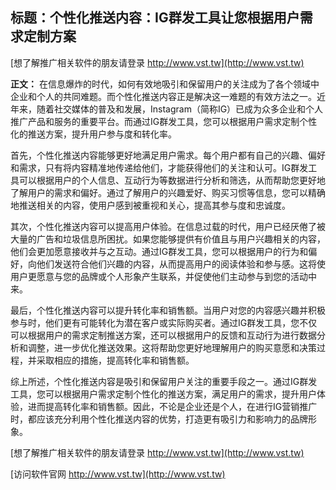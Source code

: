 ## **标题：个性化推送内容：IG群发工具让您根据用户需求定制方案**

[想了解推广相关软件的朋友请登录 http://www.vst.tw](http://www.vst.tw)

**正文：**
在信息爆炸的时代，如何有效地吸引和保留用户的关注成为了各个领域中企业和个人的共同难题。而个性化推送内容正是解决这一难题的有效方法之一。近年来，随着社交媒体的普及和发展，Instagram（简称IG）已成为众多企业和个人推广产品和服务的重要平台。而通过IG群发工具，您可以根据用户需求定制个性化的推送方案，提升用户参与度和转化率。

首先，个性化推送内容能够更好地满足用户需求。每个用户都有自己的兴趣、偏好和需求，只有将内容精准地传递给他们，才能获得他们的关注和认可。IG群发工具可以根据用户的个人信息、互动行为等数据进行分析和筛选，从而帮助您更好地了解用户的需求和偏好。通过了解用户的兴趣爱好、购买习惯等信息，您可以精确地推送相关的内容，使用户感到被重视和关心，提高其参与度和忠诚度。

其次，个性化推送内容可以提高用户体验。在信息过载的时代，用户已经厌倦了被大量的广告和垃圾信息所困扰。如果您能够提供有价值且与用户兴趣相关的内容，他们会更加愿意接收并与之互动。通过IG群发工具，您可以根据用户的行为和偏好，向他们发送符合他们兴趣的内容，从而提高用户的阅读体验和参与感。这将使用户更愿意与您的品牌或个人形象产生联系，并促使他们主动参与到您的活动中来。

最后，个性化推送内容可以提升转化率和销售额。当用户对您的内容感兴趣并积极参与时，他们更有可能转化为潜在客户或实际购买者。通过IG群发工具，您不仅可以根据用户的需求定制推送方案，还可以根据用户的反馈和互动行为进行数据分析和调整，进一步优化推送效果。这将帮助您更好地理解用户的购买意愿和决策过程，并采取相应的措施，提高转化率和销售额。

综上所述，个性化推送内容是吸引和保留用户关注的重要手段之一。通过IG群发工具，您可以根据用户需求定制个性化的推送方案，满足用户的需求，提升用户体验，进而提高转化率和销售额。因此，不论是企业还是个人，在进行IG营销推广时，都应该充分利用个性化推送内容的优势，打造更有吸引力和影响力的品牌形象。

[想了解推广相关软件的朋友请登录 http://www.vst.tw](http://www.vst.tw)


[访问软件官网 http://www.vst.tw](http://www.vst.tw)
